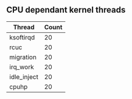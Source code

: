## CPU dependant kernel threads
|   Thread     | Count |
|------------|-------|
| ksoftirqd |20 |
| rcuc |20 |
| migration |20 |
| irq_work |20 |
| idle_inject |20 |
| cpuhp |20 |